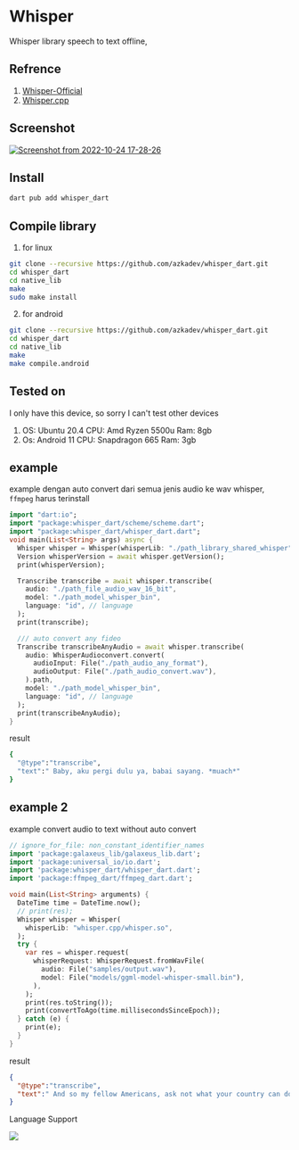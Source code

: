 # Whisper

Whisper library speech to text offline, 

## Refrence
1. [Whisper-Official](https://github.com/openai/whisper)
2. [Whisper.cpp](https://github.com/ggerganov/whisper.cpp)

<!-- > this library is not in maintenance, just for example, if you want to transcribe audio to text please use [galaxeus_ai](https://github.com/galaxeus/galaxeus_ai) -->

## Screenshot

[![Screenshot from 2022-10-24 17-28-26](https://user-images.githubusercontent.com/82513502/197506276-acd71547-5062-47c0-908c-95d3ed00b092.png)](https://www.youtube.com/watch?v=qQWPE3EvOS0)



## Install

```bash
dart pub add whisper_dart
```

## Compile library

1. for linux
```bash
git clone --recursive https://github.com/azkadev/whisper_dart.git
cd whisper_dart
cd native_lib
make
sudo make install
```

2. for android
```bash
git clone --recursive https://github.com/azkadev/whisper_dart.git
cd whisper_dart
cd native_lib
make
make compile.android
```

## Tested on
I only have this device, so sorry I can't test other devices
1. OS: Ubuntu 20.4
   CPU: Amd Ryzen 5500u
   Ram: 8gb
2. Os: Android 11
   CPU: Snapdragon 665
   Ram: 3gb

## example
example dengan auto convert dari semua jenis audio ke wav whisper, `ffmpeg` harus terinstall
```dart
import "dart:io";
import "package:whisper_dart/scheme/scheme.dart";
import "package:whisper_dart/whisper_dart.dart";
void main(List<String> args) async {
  Whisper whisper = Whisper(whisperLib: "./path_library_shared_whisper");
  Version whisperVersion = await whisper.getVersion();
  print(whisperVersion);

  Transcribe transcribe = await whisper.transcribe(
    audio: "./path_file_audio_wav_16_bit",
    model: "./path_model_whisper_bin",
    language: "id", // language
  );
  print(transcribe);

  /// auto convert any fideo
  Transcribe transcribeAnyAudio = await whisper.transcribe(
    audio: WhisperAudioconvert.convert(
      audioInput: File("./path_audio_any_format"),
      audioOutput: File("./path_audio_convert.wav"),
    ).path,
    model: "./path_model_whisper_bin",
    language: "id", // language
  );
  print(transcribeAnyAudio);
}
```
result
```bash
{
  "@type":"transcribe",
  "text":" Baby, aku pergi dulu ya, babai sayang. *muach*"
}
```

## example 2

example convert audio to text without auto convert
```dart
// ignore_for_file: non_constant_identifier_names
import 'package:galaxeus_lib/galaxeus_lib.dart';
import 'package:universal_io/io.dart';
import 'package:whisper_dart/whisper_dart.dart';
import 'package:ffmpeg_dart/ffmpeg_dart.dart';

void main(List<String> arguments) {
  DateTime time = DateTime.now(); 
  // print(res);
  Whisper whisper = Whisper(
    whisperLib: "whisper.cpp/whisper.so",
  );
  try {
    var res = whisper.request(
      whisperRequest: WhisperRequest.fromWavFile(
        audio: File("samples/output.wav"),
        model: File("models/ggml-model-whisper-small.bin"),
      ),
    );
    print(res.toString());
    print(convertToAgo(time.millisecondsSinceEpoch));
  } catch (e) {
    print(e);
  }
}
```

result
```json
{
  "@type":"transcribe",
  "text":" And so my fellow Americans, ask not what your country can do for you, ask what you can do for your country."
}
```

Language Support 

![](https://github.com/openai/whisper/raw/main/language-breakdown.svg)
